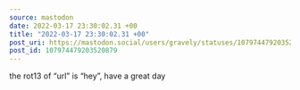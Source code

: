 ```yaml
---
source: mastodon
date: 2022-03-17 23:30:02.31 +00
title: "2022-03-17 23:30:02.31 +00"
post_uri: https://mastodon.social/users/gravely/statuses/107974479203520879
post_id: 107974479203520879
---
```

the rot13 of “url” is “hey”, have a great day


